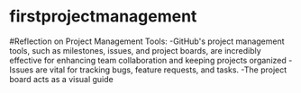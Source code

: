 # firstprojectmanagement
#Reflection on Project Management Tools:
-GitHub's project management tools, such as milestones, issues, and project boards, are incredibly effective for enhancing team collaboration and keeping projects organized
-Issues are vital for tracking bugs, feature requests, and tasks. 
-The project board acts as a visual guide
